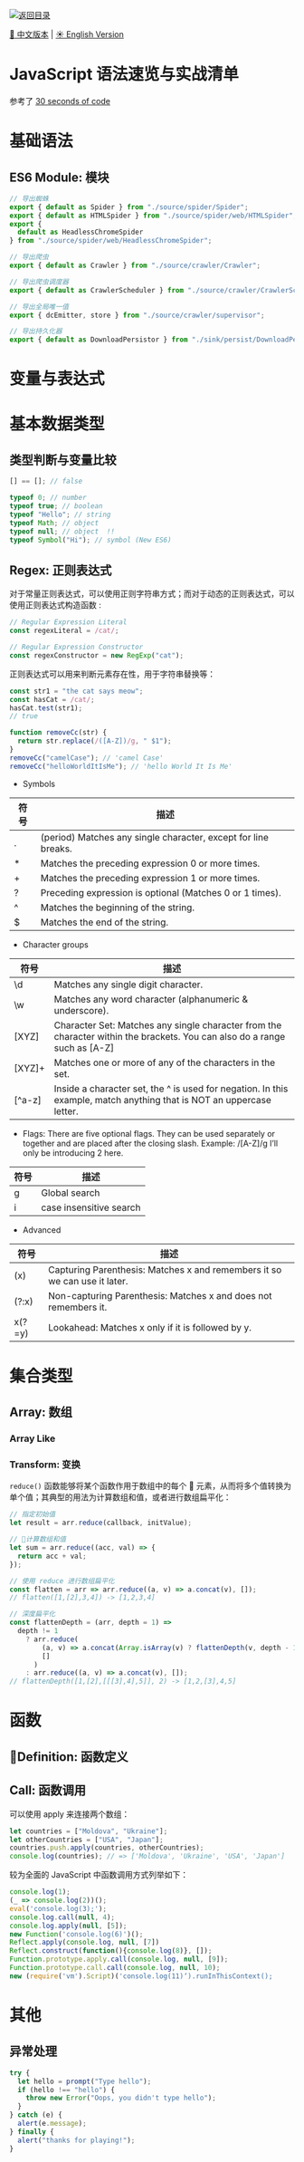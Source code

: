 [![返回目录](https://parg.co/UCb)](https://parg.co/UCH)

[🔆 中文版本](./JavaScript-CheatSheet.md) | [☀️ English Version](./JavaScript-CheatSheet.en.md)

# JavaScript 语法速览与实战清单

参考了 [30 seconds of code](https://github.com/Chalarangelo/30-seconds-of-code)

# 基础语法

## ES6 Module: 模块

```js
// 导出蜘蛛
export { default as Spider } from "./source/spider/Spider";
export { default as HTMLSpider } from "./source/spider/web/HTMLSpider";
export {
  default as HeadlessChromeSpider
} from "./source/spider/web/HeadlessChromeSpider";

// 导出爬虫
export { default as Crawler } from "./source/crawler/Crawler";

// 导出爬虫调度器
export { default as CrawlerScheduler } from "./source/crawler/CrawlerScheduler";

// 导出全局唯一值
export { dcEmitter, store } from "./source/crawler/supervisor";

// 导出持久化器
export { default as DownloadPersistor } from "./sink/persist/DownloadPersistor";
```

# 变量与表达式

# 基本数据类型

## 类型判断与变量比较

```js
[] == []; // false
```

```js
typeof 0; // number
typeof true; // boolean
typeof "Hello"; // string
typeof Math; // object
typeof null; // object  !!
typeof Symbol("Hi"); // symbol (New ES6)
```

## Regex: 正则表达式

对于常量正则表达式，可以使用正则字符串方式；而对于动态的正则表达式，可以使用正则表达式构造函数 :

```js
// Regular Expression Literal
const regexLiteral = /cat/;

// Regular Expression Constructor
const regexConstructor = new RegExp("cat");
```

正则表达式可以用来判断元素存在性，用于字符串替换等：

```js
const str1 = "the cat says meow";
const hasCat = /cat/;
hasCat.test(str1);
// true

function removeCc(str) {
  return str.replace(/([A-Z])/g, " $1");
}
removeCc("camelCase"); // 'camel Case'
removeCc("helloWorldItIsMe"); // 'hello World It Is Me'
```

* Symbols

| 符号 | 描述                                                           |
| ---- | -------------------------------------------------------------- |
| .    | (period) Matches any single character, except for line breaks. |
| \*   | Matches the preceding expression 0 or more times.              |
| +    | Matches the preceding expression 1 or more times.              |
| ?    | Preceding expression is optional (Matches 0 or 1 times).       |
| ^    | Matches the beginning of the string.                           |
| $    | Matches the end of the string.                                 |

* Character groups

| 符号   | 描述                                                                                                                      |
| ------ | ------------------------------------------------------------------------------------------------------------------------- |
| \d     | Matches any single digit character.                                                                                       |
| \w     | Matches any word character (alphanumeric & underscore).                                                                   |
| [XYZ]  | Character Set: Matches any single character from the character within the brackets. You can also do a range such as [A-Z] |
| [XYZ]+ | Matches one or more of any of the characters in the set.                                                                  |
| [^a-z] | Inside a character set, the ^ is used for negation. In this example, match anything that is NOT an uppercase letter.      |

* Flags: There are five optional flags. They can be used separately or together and are placed after the closing slash. Example: /[A-Z]/g I’ll only be introducing 2 here.

| 符号 | 描述                    |
| ---- | ----------------------- |
| g    | Global search           |
| i    | case insensitive search |

* Advanced

| 符号   | 描述                                                                      |
| ------ | ------------------------------------------------------------------------- |
| (x)    | Capturing Parenthesis: Matches x and remembers it so we can use it later. |
| (?:x)  | Non-capturing Parenthesis: Matches x and does not remembers it.           |
| x(?=y) | Lookahead: Matches x only if it is followed by y.                         |

# 集合类型

## Array: 数组

### Array Like

### Transform: 变换

`reduce()` 函数能够将某个函数作用于数组中的每个  元素，从而将多个值转换为单个值；其典型的用法为计算数组和值，或者进行数组扁平化：

```js
// 指定初始值
let result = arr.reduce(callback, initValue);

// 计算数组和值
let sum = arr.reduce((acc, val) => {
  return acc + val;
});

// 使用 reduce 进行数组扁平化
const flatten = arr => arr.reduce((a, v) => a.concat(v), []);
// flatten([1,[2],3,4]) -> [1,2,3,4]

// 深度扁平化
const flattenDepth = (arr, depth = 1) =>
  depth != 1
    ? arr.reduce(
        (a, v) => a.concat(Array.isArray(v) ? flattenDepth(v, depth - 1) : v),
        []
      )
    : arr.reduce((a, v) => a.concat(v), []);
// flattenDepth([1,[2],[[[3],4],5]], 2) -> [1,2,[3],4,5]
```

# 函数

## Definition: 函数定义

## Call: 函数调用

可以使用 apply 来连接两个数组：

```js
let countries = ["Moldova", "Ukraine"];
let otherCountries = ["USA", "Japan"];
countries.push.apply(countries, otherCountries);
console.log(countries); // => ['Moldova', 'Ukraine', 'USA', 'Japan']
```

较为全面的 JavaScript 中函数调用方式列举如下：

```js
console.log(1);
(_ => console.log(2))();
eval('console.log(3);');
console.log.call(null, 4);
console.log.apply(null, [5]);
new Function('console.log(6)')();
Reflect.apply(console.log, null, [7])
Reflect.construct(function(){console.log(8)}, []);
Function.prototype.apply.call(console.log, null, [9]);
Function.prototype.call.call(console.log, null, 10);
new (require('vm').Script)('console.log(11)‘).runInThisContext();
```

# 其他

## 异常处理

```js
try {
  let hello = prompt("Type hello");
  if (hello !== "hello") {
    throw new Error("Oops, you didn't type hello");
  }
} catch (e) {
  alert(e.message);
} finally {
  alert("thanks for playing!");
}
```
